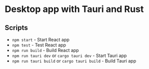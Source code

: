 # Desktop app with Tauri and Rust

## Scripts

- `npm start` - Start React app
- `npm test` - Test React app
- `npm run build` - Build React app
- `npm run tauri dev` or `cargo tauri dev` - Start Tauri app
- `npm run tauri build` or `cargo tauri build` - Build Tauri app
